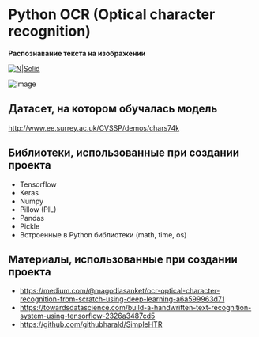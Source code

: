 # Python OCR (Optical character recognition)
**Распознавание текста на изображении**

[![N|Solid](https://colab.research.google.com/assets/colab-badge.svg)](https://colab.research.google.com/github/Dimkarpenko/python-ocr/blob/main/train_model.ipynb)

![image](https://user-images.githubusercontent.com/69617058/227732889-3cbccc16-9ea5-4dde-b187-d6e9b54c5551.png)

## Датасет, на котором обучалась модель
http://www.ee.surrey.ac.uk/CVSSP/demos/chars74k

## Библиотеки, использованные при создании проекта

- Tensorflow
- Keras
- Numpy
- Pillow (PIL)
- Pandas
- Pickle
- Встроенные в Python библиотеки (math, time, os)

## Материалы, использованные при создании проекта
- https://medium.com/@magodiasanket/ocr-optical-character-recognition-from-scratch-using-deep-learning-a6a599963d71
- https://towardsdatascience.com/build-a-handwritten-text-recognition-system-using-tensorflow-2326a3487cd5
- https://github.com/githubharald/SimpleHTR
